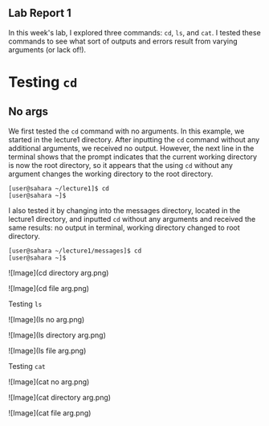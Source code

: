 **Lab Report 1**
---

In this week's lab, I explored three commands: `cd`, `ls`, and `cat`. I tested these commands to see what sort of outputs and errors result from varying arguments (or lack of!). 

# Testing `cd`

No args
---

We first tested the `cd` command with no arguments. In this example, we started in the lecture1 directory. After inputting the `cd` command without any additional arguments, we received no output. However, the next line in the terminal shows that the prompt indicates that the current working directory is now the root directory, so it appears that the using `cd` without any argument changes the working directory to the root directory.

```
[user@sahara ~/lecture1]$ cd
[user@sahara ~]$
```

I also tested it by changing into the messages directory, located in the lecture1 directory, and inputted `cd` without any arguments and received the same results: no output in terminal, working directory changed to root directory.

```
[user@sahara ~/lecture1/messages]$ cd
[user@sahara ~]$ 
```




![Image](cd directory arg.png)

![Image](cd file arg.png)


Testing `ls`

![Image](ls no arg.png)

![Image](ls directory arg.png)

![Image](ls file arg.png)


Testing `cat`

![Image](cat no arg.png)

![Image](cat directory arg.png)

![Image](cat file arg.png)
